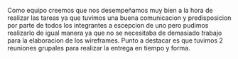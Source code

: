 Como equipo creemos que nos desempeñamos muy bien a la hora de realizar las tareas ya que tuvimos una buena comunicacion y predisposicion por parte de todos los integrantes a escepcion de uno pero pudimos realizarlo de igual manera ya que no se necesitaba de demasiado trabajo para la elaboracion de los wireframes.
Punto a destacar es que tuvimos 2 reuniones grupales para realizar la entrega en tiempo y forma.